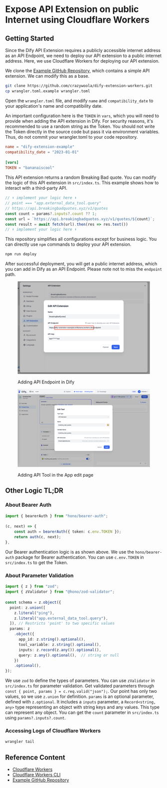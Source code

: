 # Expose API Extension on public Internet using Cloudflare Workers

## Getting Started

Since the Dify API Extension requires a publicly accessible internet address as an API Endpoint, we need to deploy our API extension to a public internet address. Here, we use Cloudflare Workers for deploying our API extension.

We clone the [Example GitHub Repository](https://github.com/crazywoola/dify-extension-workers), which contains a simple API extension. We can modify this as a base.

```bash
git clone https://github.com/crazywoola/dify-extension-workers.git
cp wrangler.toml.example wrangler.toml
```

Open the `wrangler.toml` file, and modify `name` and `compatibility_date` to your application's name and compatibility date.

An important configuration here is the `TOKEN` in `vars`, which you will need to provide when adding the API extension in Dify. For security reasons, it's recommended to use a random string as the Token. You should not write the Token directly in the source code but pass it via environment variables. Thus, do not commit your wrangler.toml to your code repository.

```toml
name = "dify-extension-example"
compatibility_date = "2023-01-01"

[vars]
TOKEN = "bananaiscool"
```

This API extension returns a random Breaking Bad quote. You can modify the logic of this API extension in `src/index.ts`. This example shows how to interact with a third-party API.

```typescript
// ⬇️ implement your logic here ⬇️
// point === "app.external_data_tool.query"
// https://api.breakingbadquotes.xyz/v1/quotes
const count = params?.inputs?.count ?? 1;
const url = `https://api.breakingbadquotes.xyz/v1/quotes/${count}`;
const result = await fetch(url).then(res => res.text())
// ⬆️ implement your logic here ⬆️
```

This repository simplifies all configurations except for business logic. You can directly use `npm` commands to deploy your API extension.

```bash
npm run deploy
```

After successful deployment, you will get a public internet address, which you can add in Dify as an API Endpoint. Please note not to miss the `endpoint` path.

<figure><img src="../.gitbook/assets/api_extension_edit.png" alt=""><figcaption><p>Adding API Endpoint in Dify</p></figcaption></figure>

<figure><img src="../.gitbook/assets/app_tools_edit.png" alt=""><figcaption><p>Adding API Tool in the App edit page</p></figcaption></figure>

## Other Logic TL;DR

### About Bearer Auth

```typescript
import { bearerAuth } from "hono/bearer-auth";

(c, next) => {
    const auth = bearerAuth({ token: c.env.TOKEN });
    return auth(c, next);
},
```

Our Bearer authentication logic is as shown above. We use the `hono/bearer-auth` package for Bearer authentication. You can use `c.env.TOKEN` in `src/index.ts` to get the Token.

### About Parameter Validation

```typescript
import { z } from "zod";
import { zValidator } from "@hono/zod-validator";

const schema = z.object({
  point: z.union([
    z.literal("ping"),
    z.literal("app.external_data_tool.query"),
  ]), // Restricts 'point' to two specific values
  params: z
    .object({
      app_id: z.string().optional(),
      tool_variable: z.string().optional(),
      inputs: z.record(z.any()).optional(),
      query: z.any().optional(),  // string or null
    })
    .optional(),
});
```

We use `zod` to define the types of parameters. You can use `zValidator` in `src/index.ts` for parameter validation. Get validated parameters through `const { point, params } = c.req.valid("json");`. Our point has only two values, so we use `z.union` for definition. `params` is an optional parameter, defined with `z.optional`. It includes a `inputs` parameter, a `Record<string, any>` type representing an object with string keys and any values. This type can represent any object. You can get the `count` parameter in `src/index.ts` using `params?.inputs?.count`.

### Accessing Logs of Cloudflare Workers

```bash
wrangler tail
```

## Reference Content

* [Cloudflare Workers](https://workers.cloudflare.com/)
* [Cloudflare Workers CLI](https://developers.cloudflare.com/workers/cli-wrangler/install-update)
* [Example GitHub Repository](https://github.com/crazywoola/dify-extension-workers)
